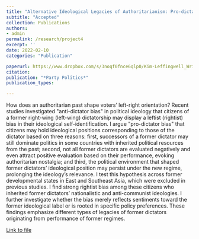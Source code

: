 ```yaml
---
title: "Alternative Ideological Legacies of Authoritarianism: Pro-dictator Bias in Post-developmental States (accepted at *Party Politics*)"
subtitle: "Accepted"
collection: Publications
authors: 
- admin
permalink: /research/project4
excerpt: ''
date: 2022-02-10
categories: "Publication"

paperurl: https://www.dropbox.com/s/3noqf0fnce6qlp0/Kim-Leffingwell_Writing_Sample3.pdf?dl=0
citation:
publication: "*Party Politics*"
publication_types: 

---
```


How does an authoritarian past shape voters’ left-right orientation? Recent studies investigated "anti-dictator bias" in political ideology that citizens of a former right-wing (left-wing) dictatorship may display a leftist (rightist) bias in their ideological self-identification. I argue "pro-dictator bias" that citizens may hold ideological positions corresponding to those of the dictator based on three reasons: first, successors of a former dictator may still dominate politics in some countries with inherited political resources from the past; second, not all former dictators are evaluated negatively and even attract positive evaluation based on their performance, evoking authoritarian nostalgia; and third, the political environment that shaped former dictators’ ideological position may persist under the new regime, prolonging the ideology’s relevance. I test this hypothesis across former developmental states in East and Southeast Asia, which were excluded in previous studies. I find strong rightist bias among these citizens who inherited former dictators’ nationalistic and anti-communist ideologies. I further investigate whether the bias merely reflects sentiments toward the former ideological label or is rooted in specific policy preferences. These findings emphasize different types of legacies of former dictators originating from performance of former regimes. 

[Link to file](https://www.dropbox.com/s/3noqf0fnce6qlp0/Kim-Leffingwell_Writing_Sample3.pdf?dl=0)
